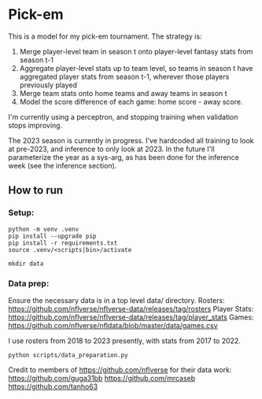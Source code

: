 # Pick-em

This is a model for my pick-em tournament. The strategy is:

1. Merge player-level team in season t onto player-level fantasy stats from season t-1
2. Aggregate player-level stats up to team level, so teams in season t have aggregated player stats from season t-1, wherever those players previously played
3. Merge team stats onto home teams and away teams in season t
4. Model the score difference of each game: home score - away score. 

I'm currently using a perceptron, and stopping training when validation stops improving.

The 2023 season is currently in progress. I've hardcoded all training to look at pre-2023, and inference to only look at 2023. In the future I'll parameterize the year as a sys-arg, as has been done for the inference week (see the inference section).

## How to run

### Setup:
```
python -m venv .venv
pip install --upgrade pip
pip install -r requirements.txt
source .venv/<scripts|bin>/activate

mkdir data
```

### Data prep:
Ensure the necessary data is in a top level data/ directory. 
Rosters: https://github.com/nflverse/nflverse-data/releases/tag/rosters
Player Stats: https://github.com/nflverse/nflverse-data/releases/tag/player_stats
Games: https://github.com/nflverse/nfldata/blob/master/data/games.csv

I use rosters from 2018 to 2023 presently, with stats from 2017 to 2022. 

```
python scripts/data_preparation.py
```

Credit to members of https://github.com/nflverse for their data work:
https://github.com/guga31bb
https://github.com/mrcaseb
https://github.com/tanho63


